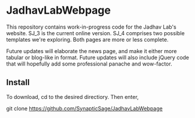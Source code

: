 # JadhavLabWebpage

This repository contains work-in-progress code for the Jadhav Lab's website. SJ_3 is the current online version. SJ_4 comprises two possible templates we're exploring. Both pages are more or less complete.

Future updates will elaborate the news page, and make it either more tabular or blog-like in format. Future updates will also include jQuery code that will hopefully add some professional panache and wow-factor.

## Install

To download, cd to the desired directiory. Then enter,

git clone https://github.com/SynapticSage/JadhavLabWebpage

